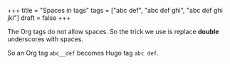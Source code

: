 +++
title = "Spaces in tags"
tags = ["abc def", "abc def ghi", "abc def ghi jkl"]
draft = false
+++

The Org tags do not allow spaces. So the trick we use is replace
**double** underscores with spaces.

So an Org tag `abc__def` becomes Hugo tag `abc def`.
